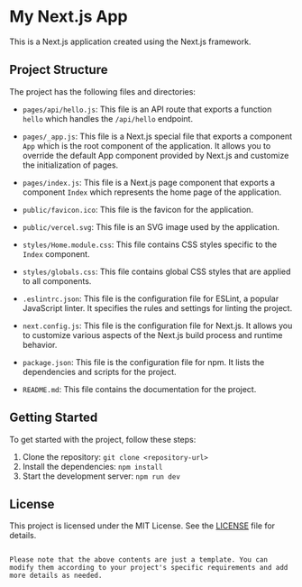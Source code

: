 # My Next.js App

This is a Next.js application created using the Next.js framework.

## Project Structure

The project has the following files and directories:

- `pages/api/hello.js`: This file is an API route that exports a function `hello` which handles the `/api/hello` endpoint.

- `pages/_app.js`: This file is a Next.js special file that exports a component `App` which is the root component of the application. It allows you to override the default App component provided by Next.js and customize the initialization of pages.

- `pages/index.js`: This file is a Next.js page component that exports a component `Index` which represents the home page of the application.

- `public/favicon.ico`: This file is the favicon for the application.

- `public/vercel.svg`: This file is an SVG image used by the application.

- `styles/Home.module.css`: This file contains CSS styles specific to the `Index` component.

- `styles/globals.css`: This file contains global CSS styles that are applied to all components.

- `.eslintrc.json`: This file is the configuration file for ESLint, a popular JavaScript linter. It specifies the rules and settings for linting the project.

- `next.config.js`: This file is the configuration file for Next.js. It allows you to customize various aspects of the Next.js build process and runtime behavior.

- `package.json`: This file is the configuration file for npm. It lists the dependencies and scripts for the project.

- `README.md`: This file contains the documentation for the project.

## Getting Started

To get started with the project, follow these steps:

1. Clone the repository: `git clone <repository-url>`
2. Install the dependencies: `npm install`
3. Start the development server: `npm run dev`

## License

This project is licensed under the MIT License. See the [LICENSE](./LICENSE) file for details.
```

Please note that the above contents are just a template. You can modify them according to your project's specific requirements and add more details as needed.
